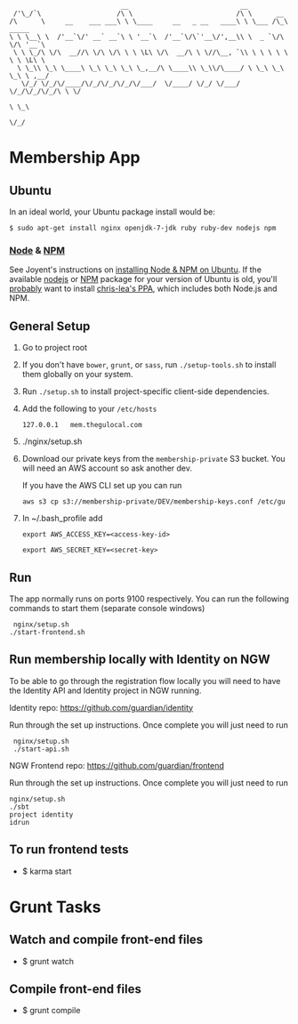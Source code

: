 ```
                            __                            __
 /'\_/`\                   /\ \                          /\ \      __
/\      \     __    ___ ___\ \ \____     __   _ __   ____\ \ \___ /\_\  _____
\ \ \__\ \  /'__`\/' __` __`\ \ '__`\  /'__`\/\`'__\/',__\\ \  _ `\/\ \/\ '__`\
 \ \ \_/\ \/\  __//\ \/\ \/\ \ \ \L\ \/\  __/\ \ \//\__, `\\ \ \ \ \ \ \ \ \L\ \
  \ \_\\ \_\ \____\ \_\ \_\ \_\ \_,__/\ \____\\ \_\\/\____/ \ \_\ \_\ \_\ \ ,__/
   \/_/ \/_/\/____/\/_/\/_/\/_/\/___/  \/____/ \/_/ \/___/   \/_/\/_/\/_/\ \ \/
                                                                          \ \_\
                                                                           \/_/
```

# Membership App

## Ubuntu

In an ideal world, your Ubuntu package install would be:

```
$ sudo apt-get install nginx openjdk-7-jdk ruby ruby-dev nodejs npm
```

### [Node](http://nodejs.org/) & [NPM](https://github.com/npm/npm/releases)

See Joyent's instructions on [installing Node & NPM on Ubuntu](https://github.com/joyent/node/wiki/Installing-Node.js-via-package-manager#ubuntu-mint-elementary-os).
If the available [nodejs](http://packages.ubuntu.com/trusty/nodejs) or [NPM](http://packages.ubuntu.com/trusty/npm)
package for your version of Ubuntu is old, you'll [probably](http://askubuntu.com/questions/49390/how-do-i-install-the-latest-version-of-node-js)
want to install [chris-lea's PPA](https://launchpad.net/~chris-lea/+archive/node.js),
which includes both Node.js and NPM.

## General Setup


1. Go to project root
1. If you don't have `bower`, `grunt`, or `sass`, run `./setup-tools.sh` to install them globally on your system.
1. Run `./setup.sh` to install project-specific client-side dependencies.
1. Add the following to your `/etc/hosts`

   ```
   127.0.0.1   mem.thegulocal.com
   ```

1. ./nginx/setup.sh
1. Download our private keys from the `membership-private` S3 bucket. You will need an AWS account so ask another dev.

    If you have the AWS CLI set up you can run
    ```
    aws s3 cp s3://membership-private/DEV/membership-keys.conf /etc/gu
    ```
1. In ~/.bash_profile add
    ```
    export AWS_ACCESS_KEY=<access-key-id>

    export AWS_SECRET_KEY=<secret-key>
    ```

## Run
The app normally runs on ports 9100 respectively.
You can run the following commands to start them (separate console windows)

```
 nginx/setup.sh
./start-frontend.sh
```

## Run membership locally with Identity on NGW
To be able to go through the registration flow locally you will need to have the Identity API and Identity project in NGW running.

Identity repo: https://github.com/guardian/identity

Run through the set up instructions. Once complete you will just need to run
```
 nginx/setup.sh
 ./start-api.sh
```

NGW Frontend repo: https://github.com/guardian/frontend

Run through the set up instructions. Once complete you will just need to run
```
nginx/setup.sh
./sbt
project identity
idrun
```

## To run frontend tests

+ $ karma start

# Grunt Tasks

## Watch and compile front-end files
+ $ grunt watch

## Compile front-end files
+ $ grunt compile
